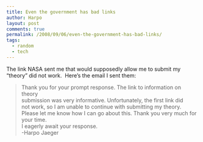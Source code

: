 ```yaml
---
title: Even the government has bad links
author: Harpo
layout: post
comments: true
permalink: /2008/09/06/even-the-government-has-bad-links/
tags:
  - random
  - tech
---
```

The link NASA sent me that would supposedly allow me to submit my &#8220;theory&#8221; did not work.  Here&#8217;s the email I sent them:

> Thank you for your prompt response. The link to information on theory  
> submission was very informative. Unfortunately, the first link did  
> not work, so I am unable to continue with submitting my theory.  
> Please let me know how I can go about this. Thank you very much for  
> your time.  
> I eagerly await your response.  
> -Harpo Jaeger